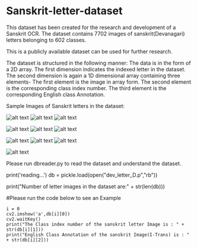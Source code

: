 # Sanskrit-letter-dataset

This dataset has been created for the research and development of a Sanskrit OCR.
The dataset contains 7702 images of sanskrit(Devanagari) letters belonging to 602 classes.

This is a publicly available dataset can be used for further research.

The dataset is structured in the following manner:
	The data is in the form of a 2D array.
	The first dimension indicates the indexed letter in the dataset.
	The second dimension is again a 1D dimensional array containing three elements- 
		 The first element is the image in array form.
		 The second element is the corresponding class index number.
		 The third element is the corresponding English class Annotation.

Sample Images of Sanskrit letters in the dataset:

![alt text](https://github.com/avadesh02/Sanskrit-letter-dataset/blob/master/Images/1.png)
![alt text](https://github.com/avadesh02/Sanskrit-letter-dataset/blob/master/Images/2.png)
![alt text](https://github.com/avadesh02/Sanskrit-letter-dataset/blob/master/Images/3.png)

![alt text](https://github.com/avadesh02/Sanskrit-letter-dataset/blob/master/Images/4.png)
![alt text](https://github.com/avadesh02/Sanskrit-letter-dataset/blob/master/Images/5.png)
![alt text](https://github.com/avadesh02/Sanskrit-letter-dataset/blob/master/Images/6.png)

![alt text](https://github.com/avadesh02/Sanskrit-letter-dataset/blob/master/Images/7.png)
![alt text](https://github.com/avadesh02/Sanskrit-letter-dataset/blob/master/Images/8.png)
![alt text](https://github.com/avadesh02/Sanskrit-letter-dataset/blob/master/Images/9.png)

![alt text](https://github.com/avadesh02/Sanskrit-letter-dataset/blob/master/Images/10.png)

Please run dbreader.py to read the dataset and understand the dataset.

print('reading...')
db = pickle.load(open("dev_letter_D.p","rb"))

print("Number of letter images in the dataset are:" + str(len(db)))


#Please run the code below to see an Example
```
i = 0
cv2.imshow('a',db[i][0])
cv2.waitKey()
print("The Class index number of the sanskrit letter Image is : " + str(db[i][1]))
print("English Class Annotation of the sanskrit Image(I-Trans) is : " + str(db[i][2]))
```